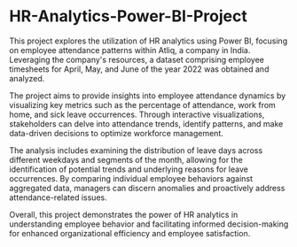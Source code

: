 # HR-Analytics-Power-BI-Project
This project explores the utilization of HR analytics using Power BI, focusing on employee attendance patterns within Atliq, a  company in India. Leveraging the company's resources, a dataset comprising employee timesheets for April, May, and June of the year 2022 was obtained and analyzed.

The project aims to provide insights into employee attendance dynamics by visualizing key metrics such as the percentage of attendance, work from home, and sick leave occurrences. Through interactive visualizations, stakeholders can delve into attendance trends, identify patterns, and make data-driven decisions to optimize workforce management.

The analysis includes examining the distribution of leave days across different weekdays and segments of the month, allowing for the identification of potential trends and underlying reasons for leave occurrences. By comparing individual employee behaviors against aggregated data, managers can discern anomalies and proactively address attendance-related issues.

Overall, this project demonstrates the power of HR analytics in understanding employee behavior and facilitating informed decision-making for enhanced organizational efficiency and employee satisfaction.
